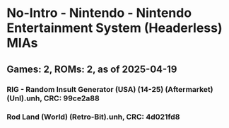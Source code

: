 # No-Intro - Nintendo - Nintendo Entertainment System (Headerless) MIAs
## Games: 2, ROMs: 2, as of 2025-04-19

### RIG - Random Insult Generator (USA) (14-25) (Aftermarket) (Unl).unh, CRC: 99ce2a88
### Rod Land (World) (Retro-Bit).unh, CRC: 4d021fd8
